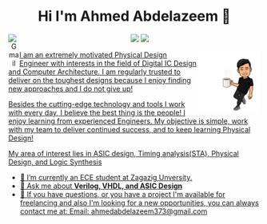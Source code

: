 <h1 align= "center"> Hi I'm Ahmed Abdelazeem 👋 </h1>
<p align="center">
    <a href= "https://twitter.com/Casear98"><img src="https://img.shields.io/badge/twitter-%231FA1F1?style=flat&logo=twitter&logoColor=white"∠></a>
    <a href= "https://www.linkedin.com/in/ahmed-abdelazeem/"><img src="https://img.shields.io/badge/linkedin-%230177B5?style=flat&logo=linkedin&logoColor=white"∠></a>
    <a target="_blank" href="mailto:ahmedabdelazeem373@gmail.com">
  <img align="left" alt="Gmail" width="22px" src="https://cdn.jsdelivr.net/npm/simple-icons@v3/icons/gmail.svg" />  
 </p>	
   
   <img src= "https://github.com/Casear98/Casear98/blob/main/coffee.png" align="right" width="25%">
   

   
I am an extremely motivated Physical Design Engineer with interests in the field of Digital IC Design and Computer Architecture. I am regularly trusted to deliver on the toughest designs because I enjoy finding new approaches and I do not give up!

Besides the cutting-edge technology and tools I work with every day, I believe the best thing is the people! I enjoy learning from experienced Engineers. My objective is simple, work with my team to deliver continued success, and to keep learning Physical Design!

My area of interest lies in ASIC design, Timing analysis(STA), Physical Design, and Logic Synthesis


- 🔭 I’m currently an ECE student at Zagazig Unversity.
- 💬 Ask me about **Verilog, VHDL, and ASIC Design**
- 💼 If you have questions, or you have a project I'm available for freelancing and also I'm looking for a new opportunities, you can always contact me at:
Email: ahmedabdelazeem373@gmail.com
